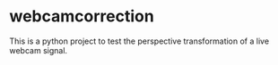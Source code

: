 # webcamcorrection

This is a python project to test the perspective transformation of a live webcam signal.
